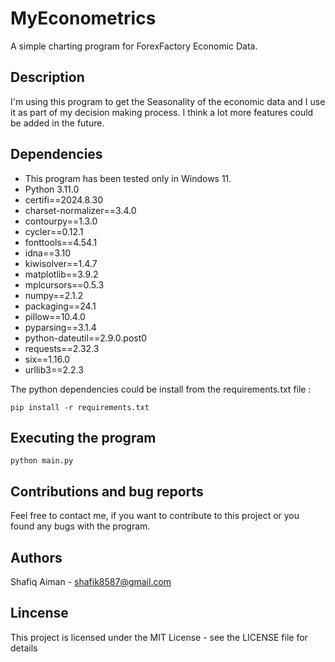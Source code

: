 
# MyEconometrics

A simple charting program for ForexFactory Economic Data.

## Description
I'm using this program to get the Seasonality of the economic data and I use it as part of my decision making process. I think a lot more features could be added in the future.

## Dependencies
* This program has been tested only in Windows 11.
* Python 3.11.0
* certifi==2024.8.30
* charset-normalizer==3.4.0
* contourpy==1.3.0
* cycler==0.12.1
* fonttools==4.54.1
* idna==3.10
* kiwisolver==1.4.7
* matplotlib==3.9.2
* mplcursors==0.5.3
* numpy==2.1.2
* packaging==24.1
* pillow==10.4.0
* pyparsing==3.1.4
* python-dateutil==2.9.0.post0
* requests==2.32.3
* six==1.16.0
* urllib3==2.2.3

The python dependencies could be install from the requirements.txt file :
```
pip install -r requirements.txt 
```

## Executing the program
```
python main.py
```

## Contributions and bug reports
Feel free to contact me, if you want to contribute to this project or you found any bugs with the program.

## Authors
Shafiq Aiman - <shafik8587@gmail.com>

## Lincense
This project is licensed under the MIT License - see the LICENSE file for details
